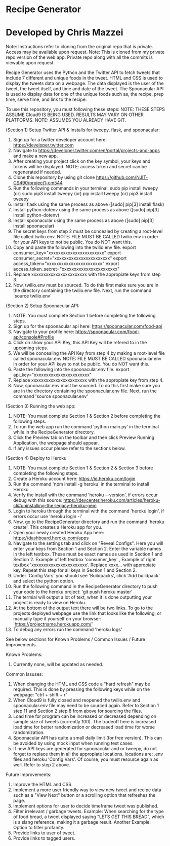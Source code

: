# Recipe Generator
# Developed by Chris Mazzei
Note: Instructions refer to cloning from the original repo that is private. Access may be available upon request.
Note: This is cloned from my private repo version of the web app. Private repo along with all the commits is viewable upon request. 

Recipe Generator uses the Python and the Twitter API to fetch tweets that include 7 different and unique foods in the tweet.
HTML and CSS is used to display the tweets data on a webpage. The data displayed is the user of the tweet, the tweet itself, and time and date of the tweet.
The Spoonacular API is used to display data for one of the unique foods such as, the recipe, prep time, serve time, and link to the recipe.

To use this repository, you must following these steps:
NOTE: THESE STEPS ASSUME Cloud9 IS BEING USED. RESULTS MAY VARY ON OTHER PLATFORMS.
NOTE: ASSUMES YOU ALREADY HAVE GIT.

(Section 1) Setup Twitter API & Installs for tweepy, flask, and spoonacular:
1. Sign up for a twitter developer account here: https://developer.twitter.com
2. Navigate to https://developer.twitter.com/en/portal/projects-and-apps and make a new app.
3. After creating your project click on the key symbol, your keys and tokens will be displayed. NOTE: access token and secret can be regenerated if needed.
4. Clone this repository by using git clone https://github.com/NJIT-CS490/project1-cm544
5. Run the following commands in your terminal:
    sudo pip install tweepy
    (or) sudo pip3 install tweepy
    (or) pip install tweepy
    (or) pip3 install tweepy
6. Install flask using the same process as above ([sudo] pip[3] install flask)
7. Install python-dotenv using the same process as above ([sudo] pip[3] install python-dotenv)
8. Install spoonacular using the same process as above ([sudo] pip[3] install spoonacular)
9. The secret keys from step 2 must be concealed by creating a root-level file called twilio.env.
   NOTE: FILE MUST BE CALLED twilio.env in order for your API keys to not be public. You do NOT want this. 
10. Copy and paste the following into the twilio.env file.
    export consumer_key="xxxxxxxxxxxxxxxxxxxxxxx"
    export consumer_secret="xxxxxxxxxxxxxxxxxxxxxxx"
    export access_token="xxxxxxxxxxxxxxxxxxxxxxx"
    export access_token_secret="xxxxxxxxxxxxxxxxxxxxxxx"
11. Replace xxxxxxxxxxxxxxxxxxxxxxx with the appropiate keys from step 3.
12. Now, twilio.env must be sourced. To do this first make sure you are in the directory containing the twilio.env file.
    Next, run the command 'source twilio.env'

(Section 2) Setup Spoonacular API:
1. NOTE: You must complete Section 1 before completing the following steps.
2. Sign up for the spoonacular api here: https://spoonacular.com/food-api
3. Navigate to your profile here: https://spoonacular.com/food-api/console#Profile
4. Click on show your API Key, this API Key will be refered to in the upcoming steps.
5. We will be concealing the API Key from step 4 by making a root-level file called spoonacular.env
   NOTE: FILE MUST BE CALLED spoonacular.env in order for your API keys to not be public. You do NOT want this.
6. Paste the following into the spoonacular.env file.
   export api_key="xxxxxxxxxxxxxxxxxxxxxxx"
7. Replace xxxxxxxxxxxxxxxxxxxxxxx with the appropiate key from step 4.
8. Now, spoonacular.env must be sourced. To do this first make sure you are in the directory containing the spoonacular.env file.
   Next, run the command 'source spoonacular.env'

(Section 3) Running the web app: 
1. NOTE: You must complete Section 1 & Section 2 before completing the following steps.
2. To run the web app run the command 'python main.py' in the terminal while in the RecipeGenerator directory.
3. Click the Preview tab on the toolbar and then click Preview Running Application, the webpage should appear.
4. If any issues occur please refer to the sections below.

(Section 4) Deploy to Heroku
1. NOTE: You must complete Section 1 & Section 2 & Section 3 before completing the following steps.
2. Create a Heroku account here: https://id.heroku.com/login
3. Run the command 'npm install -g heroku' in the terminal to install Heroku
4. Verify the install with the command 'heroku --version', if errors occur debug with this source: https://devcenter.heroku.com/articles/heroku-cli#uninstalling-the-legacy-heroku-gem
5. Login to heroku through the terminal with the command 'heroku login', if errors occur use 'heroku login -i'
6. Now, go to the RecipeGenerator directory and run the command 'heroku create'. This creates a Heroku app for you.
7. Open your newly created Heroku App here: https://dashboard.heroku.com/apps
8. Navigate to the settings tab and click on "Reveal Configs". Here you will enter your keys from Section 1 and Section 2.
   Enter the variable names in the left textbox. These must be exact names as used in Section 1 and Section 2.
   Example of left textbox 'consumer_key' , Example of right textbox 'xxxxxxxxxxxxxxxxxxxxxxx'. Replace xxxx... with appropiate key.
   Repeat this step for all keys in Section 1 and Section 2.
9. Under 'Config Vars' you should see 'Buildpacks', click 'Add buildpack' and select the python option.
10. Run the following command in the RecipeGenerator directory to push your code to the heroku project: 'git push heroku master'
11. The termial will output a lot of text, when it is done outputting your project is ready to view on Heroku.
12. At the bottom of the output text there will be two links. To go to the projects deployed webpage use the link that looks like the following, or manually type it yourself on your browser:
    'https://projectname.herokuapp.com/'
13. To debug any errors run the command 'heroku logs'

See below sections for Known Problems / Common Issues / Future Improvements.

Known Problems:
1. Currently none, will be updated as needed.

Common Issuses:
1. When changing the HTML and CSS code a "hard refresh" may be required.
   This is done by pressing the following keys while on the webpage: "ctrl + shift + r"
2. When Cloud9 is fully closed and reopened the twilio.env and spoonacular.env file may need to be sourced again.
   Refer to Section 1 step 11 and Section 2 step 8 from above for sourcing the files.
3. Load time for program can be increased or decreased depending on sample size of tweets (currently 100).
   The tradeoff here is increased load time for better randomization or decreased load time for worse randomization.
4. Spoonacular API has quite a small daily limit (for free version). This can be avoided by using mock input when running test cases.
5. If new API keys are generated for spoonacular and or tweepy, do not forget to replace them in all the appropiate locations.
   locations are: .env files and heroku 'Config Vars'. Of course, you must resource again as well. Refer to step 2 above.

Future Improvements:
1. Improve the HTML and CSS.
2. Implement a more user friendly way to view new tweet and recipe data such as a "View Next" button or a scrolling option that refreshes the page.
3. Implement options for user to decide timeframe tweet was published.
4. Filter irrelevant / garbage tweets. Example: When searching for the type of food bread, a tweet displayed saying "LETS GET THIS BREAD",
   which is a slang reference, making it a garbage result. Another Example: Option to filter profanity.
5. Provide links to user of tweet. 
6. Provide links to tagged users.
